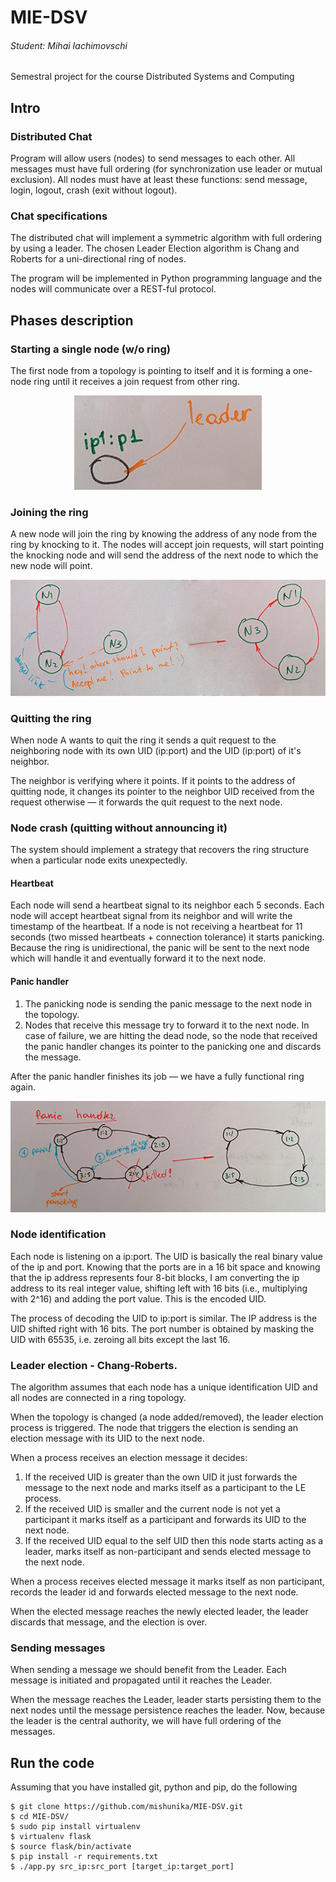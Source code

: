 # MIE-DSV
###### Student: Mihai Iachimovschi
Semestral project for the course  Distributed Systems and Computing

## Intro
### Distributed Chat
Program will allow users (nodes) to send messages to each other. All messages must have full ordering (for synchronization use leader or mutual exclusion). All nodes must have at least these functions: send message, login, logout, crash (exit without logout).

### Chat specifications
The distributed chat will implement a symmetric algorithm with full ordering by using a leader. The chosen Leader Election algorithm is Chang and Roberts for a uni-directional ring of nodes.

The program will be implemented in Python programming language and the nodes will communicate over a REST-ful protocol.

## Phases description
### Starting a single node (w/o ring)
The first node from a topology is pointing to itself and it is forming a one-node ring until it receives a join request from other ring.

<p align="center">
  <img src="https://raw.githubusercontent.com/mishunika/MIE-DSV/master/pic/single_node.png" alt="Single node" />
</p>

### Joining the ring
A new node will join the ring by knowing the address of any node from the ring by knocking to it. The nodes will accept join requests, will start pointing the knocking node and will send the address of the next node to which the new node will point.

<p align="center">
  <img src="https://raw.githubusercontent.com/mishunika/MIE-DSV/master/pic/join_the_ring.png" alt="Joining the ring" />
</p>

### Quitting the ring
When node A wants to quit the ring it sends a quit request to the neighboring node with its own UID (ip:port) and the UID (ip:port) of it's neighbor.

The neighbor is verifying where it points. If it points to the address of quitting node, it changes its pointer to the neighbor UID received from the request otherwise — it forwards the quit request to the next node.

### Node crash (quitting without announcing it)
The system should implement a strategy that recovers the ring structure when a particular node exits unexpectedly.

#### Heartbeat
Each node will send a heartbeat signal to its neighbor each 5 seconds.
Each node will accept heartbeat signal from its neighbor and will write the timestamp of the heartbeat.
If a node is not receiving a heartbeat for 11 seconds (two missed heartbeats + connection tolerance) it starts panicking.
Because the ring is unidirectional, the panic will be sent to the next node which will handle it and eventually forward it to the next node.

#### Panic handler
1. The panicking node is sending the panic message to the next node in the topology.
2. Nodes that receive this message try to forward it to the next node. In case of failure, we are hitting the dead node, so the node that received the panic handler changes its pointer to the panicking one and discards the message.

After the panic handler finishes its job — we have a fully functional ring again.

<p align="center">
  <img src="https://raw.githubusercontent.com/mishunika/MIE-DSV/master/pic/node_crash.png" alt="Node crash handler" />
</p>

### Node identification
Each node is listening on a ip:port. The UID is basically the real binary value of the ip and port. Knowing that the ports are in a 16 bit space and knowing that the ip address represents four 8-bit blocks, I am converting the ip address to its real integer value, shifting left with 16 bits (i.e., multiplying with 2^16) and adding the port value. This is the encoded UID.

The process of decoding the UID to ip:port is similar. The IP address is the UID shifted right with 16 bits. The port number is obtained by masking the UID with 65535, i.e. zeroing all bits except the last 16.

### Leader election - Chang-Roberts.
The algorithm assumes that each node has a unique identification UID and all nodes are connected in a ring topology.

When the topology is changed (a node added/removed), the leader election process is triggered. The node that triggers the election is sending an election message with its UID to the next node.

When a process receives an election message it decides:

1. If the received UID is greater than the own UID it just forwards the message to the next node and marks itself as a participant to the LE process.
2. If the received UID is smaller and the current node is not yet a participant it marks itself as a participant and forwards its UID to the next node.
3. If the received UID equal to the self UID then this node starts acting as a leader, marks itself as non-participant and sends elected message to the next node.

When a process receives elected message it marks itself as non participant, records the leader id and forwards elected message to the next node.

When the elected message reaches the newly elected leader, the leader discards that message, and the election is over.

### Sending messages
When sending a message we should benefit from the Leader. Each message is initiated and propagated until it reaches the Leader.

When the message reaches the Leader, leader starts persisting them to the next nodes until the message persistence reaches the leader. Now, because the leader is the central authority, we will have full ordering of the messages.

## Run the code
Assuming that you have installed git, python and pip, do the following

```
$ git clone https://github.com/mishunika/MIE-DSV.git
$ cd MIE-DSV/
$ sudo pip install virtualenv
$ virtualenv flask
$ source flask/bin/activate
$ pip install -r requirements.txt
$ ./app.py src_ip:src_port [target_ip:target_port]
```
